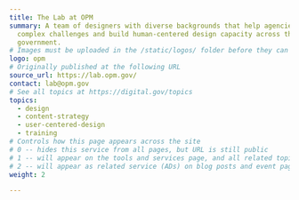 ```yaml
---
title: The Lab at OPM
summary: A team of designers with diverse backgrounds that help agencies address
  complex challenges and build human-centered design capacity across the federal
  government.
# Images must be uploaded in the /static/logos/ folder before they can be used here.
logo: opm
# Originally published at the following URL
source_url: https://lab.opm.gov/
contact: lab@opm.gov
# See all topics at https://digital.gov/topics
topics:
  - design
  - content-strategy
  - user-centered-design
  - training
# Controls how this page appears across the site
# 0 -- hides this service from all pages, but URL is still public
# 1 -- will appear on the tools and services page, and all related topic pages
# 2 -- will appear as related service (ADs) on blog posts and event pages
weight: 2

---
```

